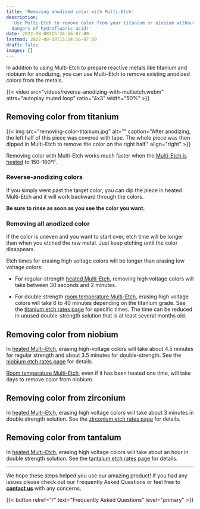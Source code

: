 ```yaml
---
title: 'Removing anodized color with Multi-Etch'
description:
  'Use Multi-Etch to remove color from your titanium or niobium without the
  dangers of hydrofluoric acid!'
date: 2022-08-08T15:24:56-07:00
lastmod: 2022-08-08T15:24:56-07:00
draft: false
images: []
---
```


In addition to using Multi-Etch to prepare reactive metals like titanium and
niobium for anodizing, you can use Multi-Etch to remove existing anodized colors
from the metals.

{{< video src="videos/reverse-anodizing-with-multietch.webm" attrs="autoplay muted loop" ratio="4x3" width="50%" >}}

## Removing color from titanium

{{< img src="removing-color-titanium.jpg" alt="" caption="After anodizing, the left half of this piece was covered with tape. The whole piece was then dipped in Multi-Etch to remove the color on the right half." align="right" >}}

Removing color with Multi-Etch works much faster when the
[Multi-Etch is heated](/how-to-use/heated/) to 150&#8211;160°F.

### Reverse-anodizing colors

If you simply went past the target color, you can dip the piece in heated
Multi-Etch and it will work backward through the colors.

**Be sure to rinse as soon as you see the color you want.**

### Removing all anodized color

If the color is uneven and you want to start over, etch time will be longer than
when you etched the raw metal. Just keep etching until the color disappears.

Etch times for erasing high voltage colors will be longer than erasing low
voltage colors:

- For regular-strength [heated Multi-Etch](/how-to-use/heated/), removing high
  voltage colors will take between 30 seconds and 2 minutes.

- For double strength
  [room temperature Multi-Etch](/how-to-use/room-temperature/), erasing high
  voltage colors will take 6 to 40 minutes depending on the titanium grade. See
  the [titanium etch rates page](/etch-rates/titanium/) for specific times. The
  time can be reduced in unused double-strength solution that is at least
  several months old.

## Removing color from niobium

In [heated Multi-Etch](/how-to-use/heated/), erasing high-voltage colors will
take about 4.5 minutes for regular strength and about 3.5 minutes for
double-strength. See the [niobium etch rates page](/etch-rates/niobium/) for
details.

[Room temperature Multi-Etch](/how-to-use/room-temperature/), even if it has
been heated one time, will take days to remove color from niobium.

## Removing color from zirconium

In [heated Multi-Etch](/how-to-use/heated/), erasing high voltage colors will
take about 3 minutes in double strength solution. See the
[zirconium etch rates page](/etch-rates/zirconium/) for details.

## Removing color from tantalum

In [heated Multi-Etch](/how-to-use/heated/), erasing high voltage colors will
take about an hour in double strength solution. See the
[tantalum etch rates page](/etch-rates/tantalum/) for details.

---

We hope these steps helped you use our amazing product! If you had any issues
please check out our Frequently Asked Questions or feel free to
**[contact us](/contact)** with any concerns.

{{< button relref="/" text="Frequently Asked Questions" level="primary" >}}
